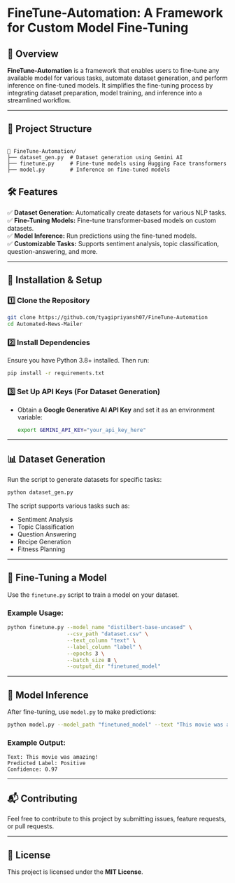 

# FineTune-Automation: A Framework for Custom Model Fine-Tuning

## 📌 Overview
**FineTune-Automation** is a framework that enables users to fine-tune any available model for various tasks, automate dataset generation, and perform inference on fine-tuned models. It simplifies the fine-tuning process by integrating dataset preparation, model training, and inference into a streamlined workflow.

---


## 📂 Project Structure
```

📁 FineTune-Automation/
├── dataset_gen.py  # Dataset generation using Gemini AI
├── finetune.py     # Fine-tune models using Hugging Face transformers
├── model.py        # Inference on fine-tuned models
```



## 🛠 Features

✅ **Dataset Generation:** Automatically create datasets for various NLP tasks.  
✅ **Fine-Tuning Models:** Fine-tune transformer-based models on custom datasets.  
✅ **Model Inference:** Run predictions using the fine-tuned models.  
✅ **Customizable Tasks:** Supports sentiment analysis, topic classification, question-answering, and more.  

---

## 🚀 Installation & Setup

### 1️⃣ Clone the Repository
```bash
git clone https://github.com/tyagipriyansh07/FineTune-Automation
cd Automated-News-Mailer
```

### 2️⃣ Install Dependencies
Ensure you have Python 3.8+ installed. Then run:  
```bash
pip install -r requirements.txt
```

### 3️⃣ Set Up API Keys (For Dataset Generation)
- Obtain a **Google Generative AI API Key** and set it as an environment variable:  
  ```bash
  export GEMINI_API_KEY="your_api_key_here"
  ```

---

## 📊 Dataset Generation
Run the script to generate datasets for specific tasks:  
```bash
python dataset_gen.py
```
The script supports various tasks such as:  
- Sentiment Analysis  
- Topic Classification  
- Question Answering  
- Recipe Generation  
- Fitness Planning  

---

## 🎯 Fine-Tuning a Model
Use the `finetune.py` script to train a model on your dataset.  
### **Example Usage:**  
```bash
python finetune.py --model_name "distilbert-base-uncased" \
                   --csv_path "dataset.csv" \
                   --text_column "text" \
                   --label_column "label" \
                   --epochs 3 \
                   --batch_size 8 \
                   --output_dir "finetuned_model"
```

---

## 📌 Model Inference
After fine-tuning, use `model.py` to make predictions:  
```bash
python model.py --model_path "finetuned_model" --text "This movie was amazing!"
```
### Example Output:
```
Text: This movie was amazing!
Predicted Label: Positive
Confidence: 0.97
```

---

## 📬 Contributing
Feel free to contribute to this project by submitting issues, feature requests, or pull requests.

---

## 📜 License
This project is licensed under the **MIT License**.

